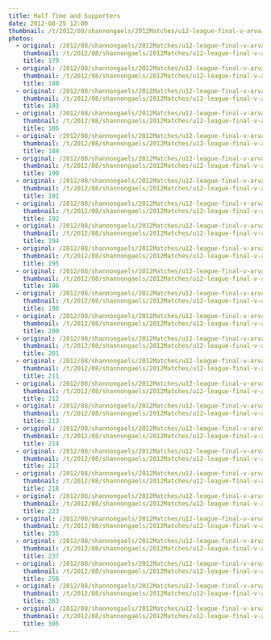 ```yaml
---
title: Half Time and Supporters
date: 2012-08-25 12:00
thumbnail: /t/2012/08/shannongaels/2012Matches/u12-league-final-v-arva-on-25-08-2012/half-time-and-supporters/179.jpg
photos:
  - original: /2012/08/shannongaels/2012Matches/u12-league-final-v-arva-on-25-08-2012/half-time-and-supporters/179.jpg
    thumbnail: /t/2012/08/shannongaels/2012Matches/u12-league-final-v-arva-on-25-08-2012/half-time-and-supporters/179.jpg
    title: 179
  - original: /2012/08/shannongaels/2012Matches/u12-league-final-v-arva-on-25-08-2012/half-time-and-supporters/180.jpg
    thumbnail: /t/2012/08/shannongaels/2012Matches/u12-league-final-v-arva-on-25-08-2012/half-time-and-supporters/180.jpg
    title: 180
  - original: /2012/08/shannongaels/2012Matches/u12-league-final-v-arva-on-25-08-2012/half-time-and-supporters/183.jpg
    thumbnail: /t/2012/08/shannongaels/2012Matches/u12-league-final-v-arva-on-25-08-2012/half-time-and-supporters/183.jpg
    title: 183
  - original: /2012/08/shannongaels/2012Matches/u12-league-final-v-arva-on-25-08-2012/half-time-and-supporters/186.jpg
    thumbnail: /t/2012/08/shannongaels/2012Matches/u12-league-final-v-arva-on-25-08-2012/half-time-and-supporters/186.jpg
    title: 186
  - original: /2012/08/shannongaels/2012Matches/u12-league-final-v-arva-on-25-08-2012/half-time-and-supporters/188.jpg
    thumbnail: /t/2012/08/shannongaels/2012Matches/u12-league-final-v-arva-on-25-08-2012/half-time-and-supporters/188.jpg
    title: 188
  - original: /2012/08/shannongaels/2012Matches/u12-league-final-v-arva-on-25-08-2012/half-time-and-supporters/190.jpg
    thumbnail: /t/2012/08/shannongaels/2012Matches/u12-league-final-v-arva-on-25-08-2012/half-time-and-supporters/190.jpg
    title: 190
  - original: /2012/08/shannongaels/2012Matches/u12-league-final-v-arva-on-25-08-2012/half-time-and-supporters/191.jpg
    thumbnail: /t/2012/08/shannongaels/2012Matches/u12-league-final-v-arva-on-25-08-2012/half-time-and-supporters/191.jpg
    title: 191
  - original: /2012/08/shannongaels/2012Matches/u12-league-final-v-arva-on-25-08-2012/half-time-and-supporters/192.jpg
    thumbnail: /t/2012/08/shannongaels/2012Matches/u12-league-final-v-arva-on-25-08-2012/half-time-and-supporters/192.jpg
    title: 192
  - original: /2012/08/shannongaels/2012Matches/u12-league-final-v-arva-on-25-08-2012/half-time-and-supporters/194.jpg
    thumbnail: /t/2012/08/shannongaels/2012Matches/u12-league-final-v-arva-on-25-08-2012/half-time-and-supporters/194.jpg
    title: 194
  - original: /2012/08/shannongaels/2012Matches/u12-league-final-v-arva-on-25-08-2012/half-time-and-supporters/195.jpg
    thumbnail: /t/2012/08/shannongaels/2012Matches/u12-league-final-v-arva-on-25-08-2012/half-time-and-supporters/195.jpg
    title: 195
  - original: /2012/08/shannongaels/2012Matches/u12-league-final-v-arva-on-25-08-2012/half-time-and-supporters/196.jpg
    thumbnail: /t/2012/08/shannongaels/2012Matches/u12-league-final-v-arva-on-25-08-2012/half-time-and-supporters/196.jpg
    title: 196
  - original: /2012/08/shannongaels/2012Matches/u12-league-final-v-arva-on-25-08-2012/half-time-and-supporters/198.jpg
    thumbnail: /t/2012/08/shannongaels/2012Matches/u12-league-final-v-arva-on-25-08-2012/half-time-and-supporters/198.jpg
    title: 198
  - original: /2012/08/shannongaels/2012Matches/u12-league-final-v-arva-on-25-08-2012/half-time-and-supporters/200.jpg
    thumbnail: /t/2012/08/shannongaels/2012Matches/u12-league-final-v-arva-on-25-08-2012/half-time-and-supporters/200.jpg
    title: 200
  - original: /2012/08/shannongaels/2012Matches/u12-league-final-v-arva-on-25-08-2012/half-time-and-supporters/201.jpg
    thumbnail: /t/2012/08/shannongaels/2012Matches/u12-league-final-v-arva-on-25-08-2012/half-time-and-supporters/201.jpg
    title: 201
  - original: /2012/08/shannongaels/2012Matches/u12-league-final-v-arva-on-25-08-2012/half-time-and-supporters/211.jpg
    thumbnail: /t/2012/08/shannongaels/2012Matches/u12-league-final-v-arva-on-25-08-2012/half-time-and-supporters/211.jpg
    title: 211
  - original: /2012/08/shannongaels/2012Matches/u12-league-final-v-arva-on-25-08-2012/half-time-and-supporters/212.jpg
    thumbnail: /t/2012/08/shannongaels/2012Matches/u12-league-final-v-arva-on-25-08-2012/half-time-and-supporters/212.jpg
    title: 212
  - original: /2012/08/shannongaels/2012Matches/u12-league-final-v-arva-on-25-08-2012/half-time-and-supporters/213.jpg
    thumbnail: /t/2012/08/shannongaels/2012Matches/u12-league-final-v-arva-on-25-08-2012/half-time-and-supporters/213.jpg
    title: 213
  - original: /2012/08/shannongaels/2012Matches/u12-league-final-v-arva-on-25-08-2012/half-time-and-supporters/214.jpg
    thumbnail: /t/2012/08/shannongaels/2012Matches/u12-league-final-v-arva-on-25-08-2012/half-time-and-supporters/214.jpg
    title: 214
  - original: /2012/08/shannongaels/2012Matches/u12-league-final-v-arva-on-25-08-2012/half-time-and-supporters/217.jpg
    thumbnail: /t/2012/08/shannongaels/2012Matches/u12-league-final-v-arva-on-25-08-2012/half-time-and-supporters/217.jpg
    title: 217
  - original: /2012/08/shannongaels/2012Matches/u12-league-final-v-arva-on-25-08-2012/half-time-and-supporters/218.jpg
    thumbnail: /t/2012/08/shannongaels/2012Matches/u12-league-final-v-arva-on-25-08-2012/half-time-and-supporters/218.jpg
    title: 218
  - original: /2012/08/shannongaels/2012Matches/u12-league-final-v-arva-on-25-08-2012/half-time-and-supporters/223.jpg
    thumbnail: /t/2012/08/shannongaels/2012Matches/u12-league-final-v-arva-on-25-08-2012/half-time-and-supporters/223.jpg
    title: 223
  - original: /2012/08/shannongaels/2012Matches/u12-league-final-v-arva-on-25-08-2012/half-time-and-supporters/235.jpg
    thumbnail: /t/2012/08/shannongaels/2012Matches/u12-league-final-v-arva-on-25-08-2012/half-time-and-supporters/235.jpg
    title: 235
  - original: /2012/08/shannongaels/2012Matches/u12-league-final-v-arva-on-25-08-2012/half-time-and-supporters/237.jpg
    thumbnail: /t/2012/08/shannongaels/2012Matches/u12-league-final-v-arva-on-25-08-2012/half-time-and-supporters/237.jpg
    title: 237
  - original: /2012/08/shannongaels/2012Matches/u12-league-final-v-arva-on-25-08-2012/half-time-and-supporters/256.jpg
    thumbnail: /t/2012/08/shannongaels/2012Matches/u12-league-final-v-arva-on-25-08-2012/half-time-and-supporters/256.jpg
    title: 256
  - original: /2012/08/shannongaels/2012Matches/u12-league-final-v-arva-on-25-08-2012/half-time-and-supporters/263.jpg
    thumbnail: /t/2012/08/shannongaels/2012Matches/u12-league-final-v-arva-on-25-08-2012/half-time-and-supporters/263.jpg
    title: 263
  - original: /2012/08/shannongaels/2012Matches/u12-league-final-v-arva-on-25-08-2012/half-time-and-supporters/305.jpg
    thumbnail: /t/2012/08/shannongaels/2012Matches/u12-league-final-v-arva-on-25-08-2012/half-time-and-supporters/305.jpg
    title: 305
---
```

